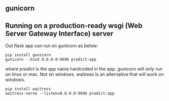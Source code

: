 ## gunicorn

## Running on a production-ready wsgi (Web Server Gateway Interface) server

Out flask app can run on gunicorn as below:
```
pip install gunicorn
gunicorn --bind 0.0.0.0:9696 predict:app
```
where *predict* is the app name hardcoded in the app.
gunicorn will only run on linux or mac. Not on windows. waitress is an alternative that will work on windows.
```
pip install waitress
waitress-serve --listen=0.0.0.0:9696 predict:app
```


